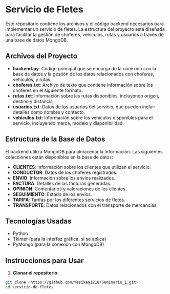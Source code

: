 # Servicio de Fletes

Este repositorio contiene los archivos y el código backend necesarios para implementar un servicio de fletes. La estructura del proyecto está diseñada para facilitar la gestión de choferes, vehículos, rutas y usuarios a través de una base de datos MongoDB.

## Archivos del Proyecto

- **backend.py**: Código principal que se encarga de la conexión con la base de datos y la gestión de los datos relacionados con choferes, vehículos, y rutas.
- **choferes.txt**: Archivo de texto que contiene información sobre los choferes en el siguiente formato:
- **rutas.txt**: Información sobre las rutas disponibles, incluyendo origen, destino y distancia
- **usuarios.txt**: Datos de los usuarios del servicio, que pueden incluir detalles como nombre y contacto.
- **vehiculos.txt**: Información sobre los vehículos disponibles para el servicio, incluyendo marca, modelo y disponibilidad.

## Estructura de la Base de Datos

El backend utiliza MongoDB para almacenar la información. Las siguientes colecciones están disponibles en la base de datos:

- **CLIENTES**: Información sobre los clientes que utilizan el servicio.
- **CONDUCTOR**: Datos de los choferes registrados.
- **ENVIO**: Información sobre los envíos realizados.
- **FACTURA**: Detalles de las facturas generadas.
- **OPINION**: Comentarios y valoraciones de los clientes.
- **SEGUIMIENTO**: Estado de los envíos.
- **TARIFA**: Tarifas por los diferentes servicios de fletes.
- **TRANSPORTE**: Datos relacionados con el transporte de mercancías.

## Tecnologías Usadas

- Python
- Tkinter (para la interfaz gráfica, si se aplica)
- PyMongo (para la conexión con MongoDB)

## Instrucciones para Usar

1. **Clonar el repositorio**:
 ```bash
 git clone <https://github.com/Yesikaa1218/Seminario_1.git>
 cd servicio-de-fletes
